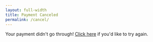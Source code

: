```yaml
---
layout: full-width
title: Payment Canceled
permalink: /cancel/
---
```


Your payment didn't go through! [Click here](/donate) if you'd like to try again.
